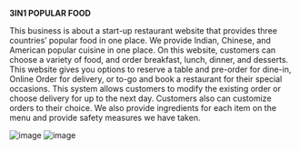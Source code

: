 **3IN1 POPULAR FOOD**

This business is about a start-up restaurant website that provides three countries’ popular food in one place. We provide Indian, Chinese, and American popular cuisine in one place. On this website, customers can choose a variety of food, and order breakfast, lunch, dinner, and desserts. This website gives you options to reserve a table and pre-order for dine-in, Online Order for delivery, or to-go and book a restaurant for their special occasions. This system allows customers to modify the existing order or choose delivery for up to the next day. Customers also can customize orders to their choice. We also provide ingredients for each item on the menu and provide safety measures we have taken.

![image](https://github.com/Jonyando/3in1-Popular-Food/assets/159496463/d49c268b-2493-4a07-b6eb-cb73d523cd17)
![image](https://github.com/Jonyando/3in1-Popular-Food/assets/159496463/f397fb93-080e-42f8-bf43-44c19fa5a000)


